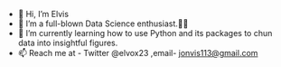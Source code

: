 - 👋 Hi, I’m Elvis
- 👀 I’m a full-blown Data Science enthusiast.🤧😎
- 🌱 I’m currently learning how to use Python and its packages to chun data into insightful figures.
- 📫 Reach me at - Twitter @elvox23 ,email- jonvis113@gmail.com 

<!---
jonvis23/jonvis23 is a ✨ special ✨ repository because its `README.md` (this file) appears on your GitHub profile.
You can click the Preview link to take a look at your changes.
--->
